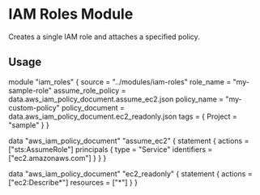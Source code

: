 # IAM Roles Module
Creates a single IAM role and attaches a specified policy.

## Usage

module "iam_roles" {
  source             = "../modules/iam-roles"
  role_name          = "my-sample-role"
  assume_role_policy = data.aws_iam_policy_document.assume_ec2.json
  policy_name        = "my-custom-policy"
  policy_document    = data.aws_iam_policy_document.ec2_readonly.json
  tags = {
    Project = "sample"
  }
}

data "aws_iam_policy_document" "assume_ec2" {
  statement {
    actions = ["sts:AssumeRole"]
    principals {
      type        = "Service"
      identifiers = ["ec2.amazonaws.com"]
    }
  }
}

data "aws_iam_policy_document" "ec2_readonly" {
  statement {
    actions   = ["ec2:Describe*"]
    resources = ["*"]
  }
}
